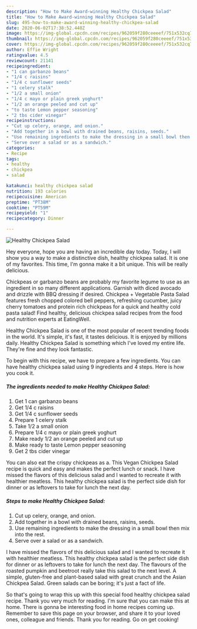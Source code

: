 ```yaml
---
description: "How to Make Award-winning Healthy Chickpea Salad"
title: "How to Make Award-winning Healthy Chickpea Salad"
slug: 495-how-to-make-award-winning-healthy-chickpea-salad
date: 2020-06-02T17:38:52.448Z
image: https://img-global.cpcdn.com/recipes/962059f280ceeeef/751x532cq70/healthy-chickpea-salad-recipe-main-photo.jpg
thumbnail: https://img-global.cpcdn.com/recipes/962059f280ceeeef/751x532cq70/healthy-chickpea-salad-recipe-main-photo.jpg
cover: https://img-global.cpcdn.com/recipes/962059f280ceeeef/751x532cq70/healthy-chickpea-salad-recipe-main-photo.jpg
author: Effie Wright
ratingvalue: 4.5
reviewcount: 21141
recipeingredient:
- "1 can garbanzo beans"
- "1/4 c raisins"
- "1/4 c sunflower seeds"
- "1 celery stalk"
- "1/2 a small onion"
- "1/4 c mayo or plain greek yoghurt"
- "1/2 an orange peeled and cut up"
- "to taste Lemon pepper seasoning"
- "2 tbs cider vinegar"
recipeinstructions:
- "Cut up celery, orange, and onion."
- "Add together in a bowl with drained beans, raisins, seeds."
- "Use remaining ingredients to make the dressing in a small bowl then mix into the rest."
- "Serve over a salad or as a sandwich."
categories:
- Recipe
tags:
- healthy
- chickpea
- salad

katakunci: healthy chickpea salad 
nutrition: 193 calories
recipecuisine: American
preptime: "PT38M"
cooktime: "PT59M"
recipeyield: "1"
recipecategory: Dinner

---
```



![Healthy Chickpea Salad](https://img-global.cpcdn.com/recipes/962059f280ceeeef/751x532cq70/healthy-chickpea-salad-recipe-main-photo.jpg)

Hey everyone, hope you are having an incredible day today. Today, I will show you a way to make a distinctive dish, healthy chickpea salad. It is one of my favorites. This time, I'm gonna make it a bit unique. This will be really delicious.

Chickpeas or garbanzo beans are probably my favorite legume to use as an ingredient in so many different applications. Garnish with diced avocado and drizzle with BBQ dressing if desired. Chickpea + Vegetable Pasta Salad features fresh chopped colored bell peppers, refreshing cucumber, juicy cherry tomatoes and protein rich chickpeas for a quick and healthy cold pasta salad! Find healthy, delicious chickpea salad recipes from the food and nutrition experts at EatingWell.

Healthy Chickpea Salad is one of the most popular of recent trending foods in the world. It's simple, it's fast, it tastes delicious. It is enjoyed by millions daily. Healthy Chickpea Salad is something which I've loved my entire life. They're fine and they look fantastic.


To begin with this recipe, we have to prepare a few ingredients. You can have healthy chickpea salad using 9 ingredients and 4 steps. Here is how you cook it.

<!--inarticleads1-->

##### The ingredients needed to make Healthy Chickpea Salad:

1. Get 1 can garbanzo beans
1. Get 1/4 c raisins
1. Get 1/4 c sunflower seeds
1. Prepare 1 celery stalk
1. Take 1/2 a small onion
1. Prepare 1/4 c mayo or plain greek yoghurt
1. Make ready 1/2 an orange peeled and cut up
1. Make ready to taste Lemon pepper seasoning
1. Get 2 tbs cider vinegar


You can also eat the crispy chickpeas as a. This Vegan Chickpea Salad recipe is quick and easy and makes the perfect lunch or snack. I have missed the flavors of this delicious salad and I wanted to recreate it with healthier meatless. This healthy chickpea salad is the perfect side dish for dinner or as leftovers to take for lunch the next day. 

<!--inarticleads2-->

##### Steps to make Healthy Chickpea Salad:

1. Cut up celery, orange, and onion.
1. Add together in a bowl with drained beans, raisins, seeds.
1. Use remaining ingredients to make the dressing in a small bowl then mix into the rest.
1. Serve over a salad or as a sandwich.


I have missed the flavors of this delicious salad and I wanted to recreate it with healthier meatless. This healthy chickpea salad is the perfect side dish for dinner or as leftovers to take for lunch the next day. The flavours of the roasted pumpkin and beetroot really take this salad to the next level. A simple, gluten-free and plant-based salad with great crunch and the Asian Chickpea Salad. Green salads can be boring; it&#39;s just a fact of life. 

So that's going to wrap this up with this special food healthy chickpea salad recipe. Thank you very much for reading. I'm sure that you can make this at home. There is gonna be interesting food in home recipes coming up. Remember to save this page on your browser, and share it to your loved ones, colleague and friends. Thank you for reading. Go on get cooking!

